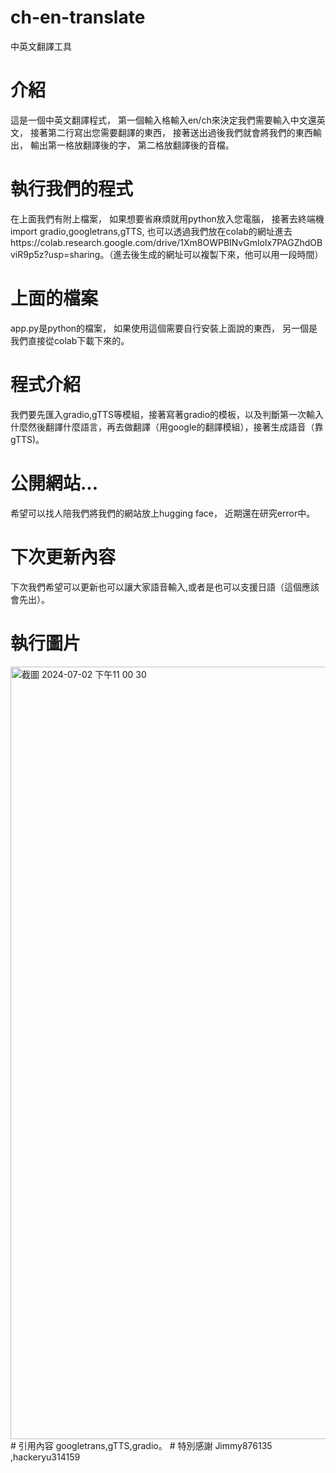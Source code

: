 # ch-en-translate
中英文翻譯工具
# 介紹
這是一個中英文翻譯程式，
第一個輸入格輸入en/ch來決定我們需要輸入中文還英文，
接著第二行寫出您需要翻譯的東西，
接著送出過後我們就會將我們的東西輸出，
輸出第一格放翻譯後的字，
第二格放翻譯後的音檔。
# 執行我們的程式
在上面我們有附上檔案，
如果想要省麻煩就用python放入您電腦，
接著去終端機import gradio,googletrans,gTTS,
也可以透過我們放在colab的網址進去https://colab.research.google.com/drive/1Xm8OWPBINvGmloIx7PAGZhdOBviR9p5z?usp=sharing。（進去後生成的網址可以複製下來，他可以用一段時間）
# 上面的檔案
app.py是python的檔案，
如果使用這個需要自行安裝上面說的東西，
另一個是我們直接從colab下載下來的。
# 程式介紹
我們要先匯入gradio,gTTS等模組，接著寫著gradio的模板，以及判斷第一次輸入什麼然後翻譯什麼語言，再去做翻譯（用google的翻譯模組），接著生成語音（靠gTTS)。
# 公開網站...
希望可以找人陪我們將我們的網站放上hugging face，
近期還在研究error中。
# 下次更新內容
下次我們希望可以更新也可以讓大家語音輸入,或者是也可以支援日語（這個應該會先出）。
# 執行圖片
<img width="1236" alt="截圖 2024-07-02 下午11 00 30" src="https://github.com/hackeryu314159/ch-en-translate/assets/125031865/1e96d72d-5003-46a0-9f5c-896d6b5d1687">
# 引用內容
googletrans,gTTS,gradio。
# 特別感謝
Jimmy876135
,hackeryu314159

